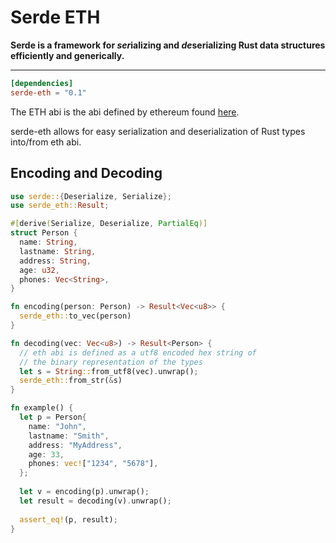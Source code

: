 # Serde ETH
**Serde is a framework for *ser*ializing and *de*serializing Rust data structures efficiently and generically.**

---

```toml
[dependencies]
serde-eth = "0.1"
```

The ETH abi is the abi defined by ethereum found [here](https://solidity.readthedocs.io/en/develop/abi-spec.html).

serde-eth allows for easy serialization and deserialization of Rust types into/from eth abi.

## Encoding and Decoding

```rust
use serde::{Deserialize, Serialize};
use serde_eth::Result;

#[derive(Serialize, Deserialize, PartialEq)]
struct Person {
  name: String,
  lastname: String,
  address: String,
  age: u32,
  phones: Vec<String>,
}

fn encoding(person: Person) -> Result<Vec<u8>> {
  serde_eth::to_vec(person)
}

fn decoding(vec: Vec<u8>) -> Result<Person> {
  // eth abi is defined as a utf8 encoded hex string of
  // the binary representation of the types
  let s = String::from_utf8(vec).unwrap();
  serde_eth::from_str(&s)
}

fn example() {
  let p = Person{
    name: "John",
    lastname: "Smith",
    address: "MyAddress",
    age: 33,
    phones: vec!["1234", "5678"],
  };
  
  let v = encoding(p).unwrap();
  let result = decoding(v).unwrap();
  
  assert_eq!(p, result);
}
```

